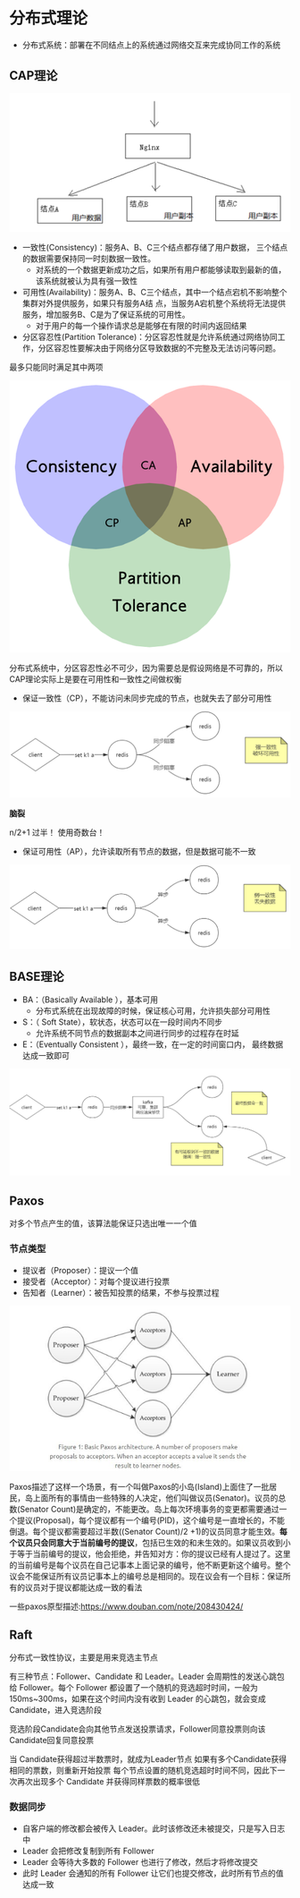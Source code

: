 # 分布式理论

- 分布式系统：部署在不同结点上的系统通过网络交互来完成协同工作的系统

## CAP理论

![批注 2019-10-31 194221](/assets/批注%202019-10-31%20194221.png)

- 一致性(Consistency)：服务A、B、C三个结点都存储了用户数据， 三个结点的数据需要保持同一时刻数据一致性。
  - 对系统的一个数据更新成功之后，如果所有用户都能够读取到最新的值，该系统就被认为具有强一致性
- 可用性(Availability)：服务A、B、C三个结点，其中一个结点宕机不影响整个集群对外提供服务，如果只有服务A结 点，当服务A宕机整个系统将无法提供服务，增加服务B、C是为了保证系统的可用性。
  - 对于用户的每一个操作请求总是能够在有限的时间内返回结果
- 分区容忍性(Partition Tolerance)：分区容忍性就是允许系统通过网络协同工作，分区容忍性要解决由于网络分区导致数据的不完整及无法访问等问题。

最多只能同时满足其中两项

![202031017918](/assets/202031017918.png)

分布式系统中，分区容忍性必不可少，因为需要总是假设网络是不可靠的，所以CAP理论实际上是要在可用性和一致性之间做权衡

- 保证一致性（CP），不能访问未同步完成的节点，也就失去了部分可用性

![批注 2020-06-23 090444](/assets/批注%202020-06-23%20090444.png)

**脑裂**

n/2+1   过半！
使用奇数台！

- 保证可用性（AP），允许读取所有节点的数据，但是数据可能不一致

![批注 2020-06-23 090512](/assets/批注%202020-06-23%20090512.png)

## BASE理论

- BA：（Basically Available ），基本可用
  - 分布式系统在出现故障的时候，保证核心可用，允许损失部分可用性
- S：（ Soft State），软状态，状态可以在一段时间内不同步
  - 允许系统不同节点的数据副本之间进行同步的过程存在时延
- E：（Eventually Consistent ），最终一致，在一定的时间窗口内， 最终数据达成一致即可

![批注 2020-06-23 090544](/assets/批注%202020-06-23%20090544.png)

## Paxos

对多个节点产生的值，该算法能保证只选出唯一一个值

### 节点类型

- 提议者（Proposer）：提议一个值
- 接受者（Acceptor）：对每个提议进行投票
- 告知者（Learner）：被告知投票的结果，不参与投票过程

![202031620538](/assets/202031620538.jpg)

Paxos描述了这样一个场景，有一个叫做Paxos的小岛(Island)上面住了一批居民，岛上面所有的事情由一些特殊的人决定，他们叫做议员(Senator)。议员的总数(Senator Count)是确定的，不能更改。岛上每次环境事务的变更都需要通过一个提议(Proposal)，每个提议都有一个编号(PID)，这个编号是一直增长的，不能倒退。每个提议都需要超过半数((Senator Count)/2 +1)的议员同意才能生效。**每个议员只会同意大于当前编号的提议**，包括已生效的和未生效的。如果议员收到小于等于当前编号的提议，他会拒绝，并告知对方：你的提议已经有人提过了。这里的当前编号是每个议员在自己记事本上面记录的编号，他不断更新这个编号。整个议会不能保证所有议员记事本上的编号总是相同的。现在议会有一个目标：保证所有的议员对于提议都能达成一致的看法

一些paxos原型描述:<https://www.douban.com/note/208430424/>

## Raft

分布式一致性协议，主要是用来竞选主节点

有三种节点：Follower、Candidate 和 Leader。Leader 会周期性的发送心跳包给 Follower。每个 Follower 都设置了一个随机的竞选超时时间，一般为 150ms~300ms，如果在这个时间内没有收到 Leader 的心跳包，就会变成 Candidate，进入竞选阶段

竞选阶段Candidate会向其他节点发送投票请求，Follower同意投票则向该Candidate回复同意投票

当 Candidate获得超过半数票时，就成为Leader节点
如果有多个Candidate获得相同的票数，则重新开始投票
每个节点设置的随机竞选超时时间不同，因此下一次再次出现多个 Candidate 并获得同样票数的概率很低

### 数据同步

- 自客户端的修改都会被传入 Leader。此时该修改还未被提交，只是写入日志中
- Leader 会把修改复制到所有 Follower
- Leader 会等待大多数的 Follower 也进行了修改，然后才将修改提交
- 此时 Leader 会通知的所有 Follower 让它们也提交修改，此时所有节点的值达成一致